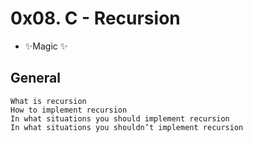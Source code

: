 # 0x08. C - Recursion
- ✨Magic ✨

## General

    What is recursion
    How to implement recursion
    In what situations you should implement recursion
    In what situations you shouldn’t implement recursion

